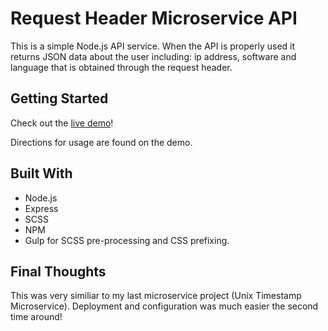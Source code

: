 # Request Header Microservice API

This is a simple Node.js API service. When the API is properly used it returns JSON data about the user including: ip address, software and language that is obtained through the request header.


## Getting Started

Check out the [live demo](https://ryanmack-request-header.herokuapp.com/)!

Directions for usage are found on the demo.

## Built With

* Node.js
* Express
* SCSS
* NPM
* Gulp for SCSS pre-processing and CSS prefixing.


## Final Thoughts

This was very similiar to my last microservice project (Unix Timestamp Microservice). Deployment and configuration was much easier the second time around!
